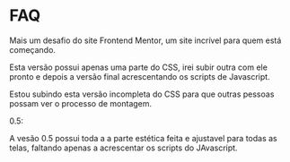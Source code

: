 # FAQ
Mais um desafio do site Frontend Mentor, um site incrível para quem está começando.

Esta versão possui apenas uma parte do CSS, irei subir outra com ele pronto e depois a versão final acrescentando os scripts de Javascript. 

Estou subindo esta versão incompleta do CSS para que outras pessoas possam ver o processo de montagem.

0.5:

A vesão 0.5 possui toda a a parte estética feita e ajustavel para todas as telas, faltando apenas a acrescentar os scripts do JAvascript.
